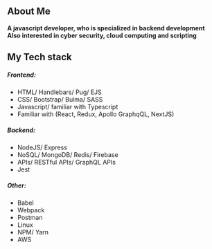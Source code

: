 ## About Me
**A javascript developer, who is specialized in backend development<br/> Also interested in cyber security, cloud computing and scripting**

## My Tech stack
##### Frontend: 
- HTML/ Handlebars/ Pug/ EJS
- CSS/ Bootstrap/ Bulma/ SASS
- Javascript/ familiar with Typescript
- Familiar with (React, Redux, Apollo GraphqQL, NextJS)
##### Backend:
- NodeJS/ Express
- NoSQL/ MongoDB/ Redis/ Firebase
- APIs/ RESTful APIs/ GraphQL APIs
- Jest

##### Other:
- Babel
- Webpack
- Postman
- Linux
- NPM/ Yarn
- AWS
